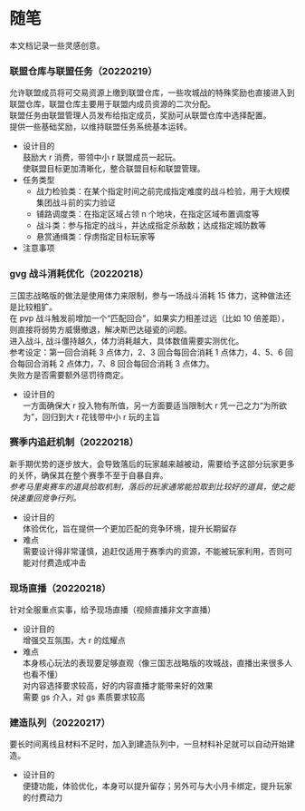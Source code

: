 # 随笔
本文档记录一些灵感创意。

### 联盟仓库与联盟任务（20220219）
允许联盟成员将可交易资源上缴到联盟仓库，一些攻城战的特殊奖励也直接进入到联盟仓库，联盟仓库主要用于联盟内成员资源的二次分配。<br>
联盟任务由联盟管理人员发布给指定成员，奖励可从联盟仓库中选择配置。<br>
提供一些基础奖励，以维持联盟任务系统基本运转。
- 设计目的<br>
鼓励大 r 消费，带领中小 r 联盟成员一起玩。<br>
使联盟目标更加清晰化，整合联盟目标和联盟管理。
- 任务类型
    - 战力检验类：在某个指定时间之前完成指定难度的战斗检验，用于大规模集团战斗前的实力验证
    - 铺路调度类：在指定区域占领 n 个地块，在指定区域布置调度等
    - 战斗类：参与指定的战斗，并达成指定杀敌数；达成指定城防数等
    - 悬赏通缉类：俘虏指定目标玩家等
- 注意事项<br>


### gvg 战斗消耗优化（20220218）
三国志战略版的做法是使用体力来限制，参与一场战斗消耗 15 体力，这种做法还是比较粗犷。<br>
在 pvp 战斗触发前增加一个“匹配回合”，如果实力相差过远（比如 10 倍差距），则直接将弱势方威慑撤退，解决斯巴达碰瓷的问题。<br>
进入战斗, 战斗僵持越久，体力消耗越大，具体数值需要实测优化。<br>
参考设定：第一回合消耗 3 点体力，2、3 回合每回合消耗 1 点体力，4、5、6 回合每回合消耗 2 点体力，7、8 回合每回合消耗 3 点体力。<br>
失败方是否需要额外惩罚待商定。
- 设计目的<br>
一方面确保大 r 投入物有所值，另一方面要适当限制大 r 凭一己之力“为所欲为”，回归到大 r 花钱带中小 r 玩的主旨

### 赛季内追赶机制（20220218）
新手期优势的逐步放大，会导致落后的玩家越来越被动，需要给予这部分玩家更多的关怀，确保其在整个赛季不至于自暴自弃。<br>
*参考马里奥赛车的道具拾取机制，落后的玩家通常能拾取到比较好的道具，使之能快速重回竞争行列。*
- 设计目的<br>
体验优化，旨在提供一个更加匹配的竞争环境，提升长期留存
- 难点<br>
需要设计得非常谨慎，追赶仅适用于赛季内的资源，不能被玩家利用，否则可能对付费造成冲击

### 现场直播（20220218）
针对全服重点实事，给予现场直播（视频直播非文字直播）
- 设计目的<br>
增强交互氛围，大 r 的炫耀点
- 难点<br>
本身核心玩法的表现要足够直观（像三国志战略版的攻城战，直播出来很多人也看不懂）<br>
对内容选择要求较高，好的内容直播才能带来好的效果<br>
需要 gs 介入，对 gs 素质要求较高

### 建造队列（20220217）
要长时间离线且材料不足时，加入到建造队列中，一旦材料补足就可以自动开始建造。
- 设计目的<br>
便捷功能，体验优化，本身可以提升留存；另外可与大小月卡绑定，提升玩家的付费动力

